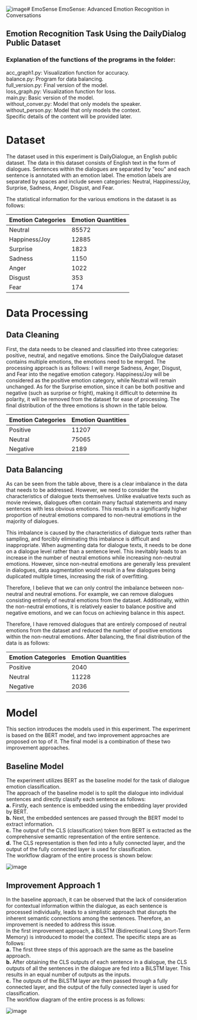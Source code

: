 ![image](https://github.com/Tereams/EmoTriad/assets/106360504/4d92eaec-f5f1-4e90-a396-ca285e92e202)# EmoSense
EmoSense: Advanced Emotion Recognition in Conversations

## Emotion Recognition Task Using the DailyDialog Public Dataset

### Explanation of the functions of the programs in the folder:

acc_graph1.py: Visualization function for accuracy.<br>
balance.py: Program for data balancing.<br>
full_version.py: Final version of the model.<br>
loss_graph.py: Visualization function for loss.<br>
main.py: Basic version of the model.<br>
without_conver.py: Model that only models the speaker.<br>
without_person.py: Model that only models the context.<br>
Specific details of the content will be provided later.<br>

# Dataset
The dataset used in this experiment is DailyDialogue, an English public dataset. The data in this dataset consists of English text in the form of dialogues. Sentences within the dialogues are separated by "eou" and each sentence is annotated with an emotion label. The emotion labels are separated by spaces and include seven categories: Neutral, Happiness/Joy, Surprise, Sadness, Anger, Disgust, and Fear. 

The statistical information for the various emotions in the dataset is as follows:

Emotion Categories |  Emotion Quantities
--- | --- 
Neutral | 85572
Happiness/Joy |	12885
Surprise | 1823
Sadness | 1150
Anger |1022
Disgust	| 353
Fear | 174

# Data Processing

## Data Cleaning

First, the data needs to be cleaned and classified into three categories: positive, neutral, and negative emotions. Since the DailyDialogue dataset contains multiple emotions, the emotions need to be merged. The processing approach is as follows:
I will merge Sadness, Anger, Disgust, and Fear into the negative emotion category. Happiness/Joy will be considered as the positive emotion category, while Neutral will remain unchanged.
As for the Surprise emotion, since it can be both positive and negative (such as surprise or fright), making it difficult to determine its polarity, it will be removed from the dataset for ease of processing. The final distribution of the three emotions is shown in the table below.

Emotion Categories |  Emotion Quantities
--- | --- 
Positive | 11207
Neutral	| 75065
Negative | 2189

## Data Balancing

As can be seen from the table above, there is a clear imbalance in the data that needs to be addressed.
However, we need to consider the characteristics of dialogue texts themselves. Unlike evaluative texts such as movie reviews, dialogues often contain many factual statements and many sentences with less obvious emotions. This results in a significantly higher proportion of neutral emotions compared to non-neutral emotions in the majority of dialogues.

This imbalance is caused by the characteristics of dialogue texts rather than sampling, and forcibly eliminating this imbalance is difficult and inappropriate. When augmenting data for dialogue texts, it needs to be done on a dialogue level rather than a sentence level. This inevitably leads to an increase in the number of neutral emotions while increasing non-neutral emotions. However, since non-neutral emotions are generally less prevalent in dialogues, data augmentation would result in a few dialogues being duplicated multiple times, increasing the risk of overfitting.

Therefore, I believe that we can only control the imbalance between non-neutral and neutral emotions. For example, we can remove dialogues consisting entirely of neutral emotions from the dataset. Additionally, within the non-neutral emotions, it is relatively easier to balance positive and negative emotions, and we can focus on achieving balance in this aspect.

Therefore, I have removed dialogues that are entirely composed of neutral emotions from the dataset and reduced the number of positive emotions within the non-neutral emotions. After balancing, the final distribution of the data is as follows:

Emotion Categories |  Emotion Quantities
--- | --- 
Positive | 2040
Neutral	| 11228
Negative | 2036

# Model
This section introduces the models used in this experiment. The experiment is based on the BERT model, and two improvement approaches are proposed on top of it. The final model is a combination of these two improvement approaches.

## Baseline Model
The experiment utilizes BERT as the baseline model for the task of dialogue emotion classification.<br>
The approach of the baseline model is to split the dialogue into individual sentences and directly classify each sentence as follows:<br>
**a.** Firstly, each sentence is embedded using the embedding layer provided by BERT.<br>
**b.** Next, the embedded sentences are passed through the BERT model to extract information.<br>
**c.** The output of the CLS (classification) token from BERT is extracted as the comprehensive semantic representation of the entire sentence.<br>
**d.** The CLS representation is then fed into a fully connected layer, and the output of the fully connected layer is used for classification.<br>
The workflow diagram of the entire process is shown below:

![image](https://github.com/Tereams/EmoTriad/assets/106360504/35ca2bf3-7f31-483c-8920-eeb4f6f20322)

## Improvement Approach 1
In the baseline approach, it can be observed that the lack of consideration for contextual information within the dialogue, as each sentence is processed individually, leads to a simplistic approach that disrupts the inherent semantic connections among the sentences. Therefore, an improvement is needed to address this issue.<br>
In the first improvement approach, a BiLSTM (Bidirectional Long Short-Term Memory) is introduced to model the context. The specific steps are as follows:<br>
**a.** The first three steps of this approach are the same as the baseline approach.<br>
**b.** After obtaining the CLS outputs of each sentence in a dialogue, the CLS outputs of all the sentences in the dialogue are fed into a BiLSTM layer. This results in an equal number of outputs as the inputs.<br>
**c.** The outputs of the BiLSTM layer are then passed through a fully connected layer, and the output of the fully connected layer is used for classification.<br>
The workflow diagram of the entire process is as follows:

![image](https://github.com/Tereams/EmoTriad/assets/106360504/1c86533e-0372-448d-8117-13a8bfec8976)

